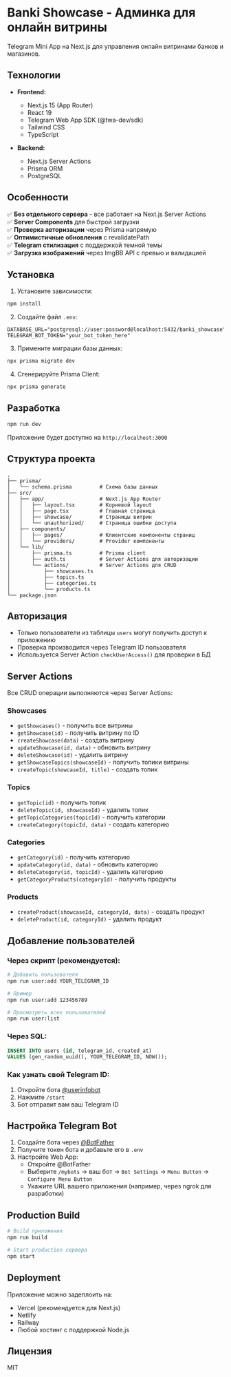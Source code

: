 # Banki Showcase - Админка для онлайн витрины

Telegram Mini App на Next.js для управления онлайн витринами банков и магазинов.

## Технологии

- **Frontend:**

  - Next.js 15 (App Router)
  - React 19
  - Telegram Web App SDK (@twa-dev/sdk)
  - Tailwind CSS
  - TypeScript

- **Backend:**
  - Next.js Server Actions
  - Prisma ORM
  - PostgreSQL

## Особенности

✅ **Без отдельного сервера** - все работает на Next.js Server Actions  
✅ **Server Components** для быстрой загрузки  
✅ **Проверка авторизации** через Prisma напрямую  
✅ **Оптимистичные обновления** с revalidatePath  
✅ **Telegram стилизация** с поддержкой темной темы  
✅ **Загрузка изображений** через ImgBB API с превью и валидацией

## Установка

1. Установите зависимости:

```bash
npm install
```

2. Создайте файл `.env`:

```env
DATABASE_URL="postgresql://user:password@localhost:5432/banki_showcase"
TELEGRAM_BOT_TOKEN="your_bot_token_here"
```

3. Примените миграции базы данных:

```bash
npx prisma migrate dev
```

4. Сгенерируйте Prisma Client:

```bash
npx prisma generate
```

## Разработка

```bash
npm run dev
```

Приложение будет доступно на `http://localhost:3000`

## Структура проекта

```
.
├── prisma/
│   └── schema.prisma         # Схема базы данных
├── src/
│   ├── app/                  # Next.js App Router
│   │   ├── layout.tsx        # Корневой layout
│   │   ├── page.tsx          # Главная страница
│   │   ├── showcase/         # Страницы витрин
│   │   └── unauthorized/     # Страница ошибки доступа
│   ├── components/
│   │   ├── pages/            # Клиентские компоненты страниц
│   │   └── providers/        # Provider компоненты
│   └── lib/
│       ├── prisma.ts         # Prisma client
│       ├── auth.ts           # Server Actions для авторизации
│       └── actions/          # Server Actions для CRUD
│           ├── showcases.ts
│           ├── topics.ts
│           ├── categories.ts
│           └── products.ts
└── package.json
```

## Авторизация

- Только пользователи из таблицы `users` могут получить доступ к приложению
- Проверка производится через Telegram ID пользователя
- Используется Server Action `checkUserAccess()` для проверки в БД

## Server Actions

Все CRUD операции выполняются через Server Actions:

### Showcases

- `getShowcases()` - получить все витрины
- `getShowcase(id)` - получить витрину по ID
- `createShowcase(data)` - создать витрину
- `updateShowcase(id, data)` - обновить витрину
- `deleteShowcase(id)` - удалить витрину
- `getShowcaseTopics(showcaseId)` - получить топики витрины
- `createTopic(showcaseId, title)` - создать топик

### Topics

- `getTopic(id)` - получить топик
- `deleteTopic(id, showcaseId)` - удалить топик
- `getTopicCategories(topicId)` - получить категории
- `createCategory(topicId, data)` - создать категорию

### Categories

- `getCategory(id)` - получить категорию
- `updateCategory(id, data)` - обновить категорию
- `deleteCategory(id, topicId)` - удалить категорию
- `getCategoryProducts(categoryId)` - получить продукты

### Products

- `createProduct(showcaseId, categoryId, data)` - создать продукт
- `deleteProduct(id, categoryId)` - удалить продукт

## Добавление пользователей

### Через скрипт (рекомендуется):

```bash
# Добавить пользователя
npm run user:add YOUR_TELEGRAM_ID

# Пример
npm run user:add 123456789

# Просмотреть всех пользователей
npm run user:list
```

### Через SQL:

```sql
INSERT INTO users (id, telegram_id, created_at)
VALUES (gen_random_uuid(), YOUR_TELEGRAM_ID, NOW());
```

### Как узнать свой Telegram ID:

1. Откройте бота [@userinfobot](https://t.me/userinfobot)
2. Нажмите `/start`
3. Бот отправит вам ваш Telegram ID

## Настройка Telegram Bot

1. Создайте бота через [@BotFather](https://t.me/BotFather)
2. Получите токен бота и добавьте его в `.env`
3. Настройте Web App:
   - Откройте @BotFather
   - Выберите `/mybots` → ваш бот → `Bot Settings` → `Menu Button` → `Configure Menu Button`
   - Укажите URL вашего приложения (например, через ngrok для разработки)

## Production Build

```bash
# Build приложения
npm run build

# Start production сервера
npm start
```

## Deployment

Приложение можно задеплоить на:

- Vercel (рекомендуется для Next.js)
- Netlify
- Railway
- Любой хостинг с поддержкой Node.js

## Лицензия

MIT
